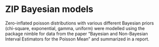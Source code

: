 # ZIP Bayesian models
Zero-inflated poisson distributions with various different Bayesian priors (chi-square, exponential, gamma, uniform) were modelled using the package nimble for data from the paper “Bayesian and Non-Bayesian Interval Estimators for the Poisson Mean” and summarized in a report. 
